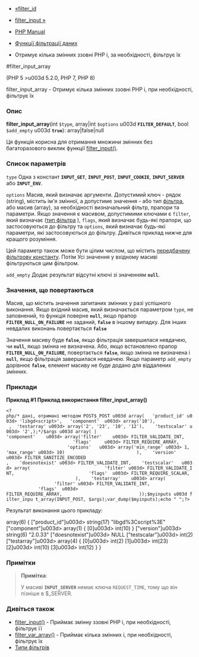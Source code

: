 - [«filter_id](function.filter-id.md)
- [filter_input »](function.filter-input.md)

- [PHP Manual](index.md)
- [Функції фільтрації даних](ref.filter.md)
- Отримує кілька змінних ззовні PHP і, за необхідності,
фільтрує їх

#filter_input_array

(PHP 5 \>u003d 5.2.0, PHP 7, PHP 8)

filter_input_array - Отримує кілька змінних ззовні PHP і, при
необхідності, фільтрує їх

### Опис

**filter_input_array**(int `$type`, array\|int `$options` u003d
**`FILTER_DEFAULT`**, bool `$add_empty` u003d **`true`**):
array\|false\|null

Ця функція корисна для отримання множини змінних без багаторазового
виклик функції [filter_input()](function.filter-input.md).

### Список параметрів

`type`
Одна з констант **`INPUT_GET`**, **`INPUT_POST`**, **`INPUT_COOKIE`**,
**`INPUT_SERVER`** або **`INPUT_ENV`**.

`options`
Масив, який визначає аргументи. Допустимий ключ - рядок (string),
містить ім'я змінної, а допустиме значення - або тип
[фільтра](filter.filters.md), або масив (array), за необхідності
визначальний фільтр, прапори та параметри. Якщо значення є масивом,
допустимими ключами є `filter`, який визначає ([тип
фільтра](filter.filters.md) ), `flags`, який визначає будь-які
прапори, що застосовуються до фільтру та `options`, який визначає будь-які
параметри, які застосовуються до фільтру. Дивіться приклад нижче для кращого
розуміння.

Цей параметр також може бути цілим числом, що містить
[передбачену фільтрову константу](filter.constants.md). Потім
Усі значення у вхідному масиві фільтруються цим фільтром.

`add_empty`
Додає результат відсутні ключі зі значенням **`null`**.

### Значення, що повертаються

Масив, що містить значення запитаних змінних у разі успішного
виконання. Якщо вхідний масив, який визначається параметром `type`, не
заповнений, то функція поверне **`null`**, якщо прапор
**`FILTER_NULL_ON_FAILURE`** не заданий, **`false`** в іншому випадку.
Для інших невдалих виконань повертається **`false`**

Значення масиву буде **`false`**, якщо фільтрація завершилася
невдачею, чи **`null`**, якщо змінна не визначена. Або, якщо
встановлено прапор **`FILTER_NULL_ON_FAILURE`**, повертається **`false`**,
якщо змінна не визначена і **`null`**, якщо фільтрація завершилася
невдачею. Якщо параметр `add_empty` дорівнює **`false`**, елемент масиву
не буде додано для віддалених змінних.

### Приклади

**Приклад #1 Приклад використання **filter_input_array()****

` <?php/* дані, отримані методом POST$_POST u003d array(   'product_id' u003d> 'libgd<script>',   'component'  u003d> array('10'),               ,  'testarray' u003d> array('2', '23', '10', '12'),    'testscalar' u003d> '2',);*/$args u003d array( | 'component'    u003d> array('filter'    u003d> FILTER_VALIDATE_INT,                            'flags'     u003d> FILTER_REQUIRE_ARRAY,                            'options'   u003d> array('min_range' u003d> 1, 'max_range' u003d> 10)                           ),    'version'      u003d> FILTER_SANITIZE_ENCODED ,    'doesnotexist' u003d> FILTER_VALIDATE_INT,    'testscalar'   u003d> array(                            'filter' u003d> FILTER_VALIDATE_INT,                            'flags'  u003d> FILTER_REQUIRE_SCALAR,                           ),    'testarray'    u003d> array(                            'filter' u003d> FILTER_VALIDATE_INT,                            'flags'  u003d> FILTER_REQUIRE_ARRAY,                             ));$myinputs u003d filter_inpu t_array(INPUT_POST, $args);var_dump($myinputs);echo "
";?> `

Результат виконання цього прикладу:

array(6) {
["product_id"]u003d>
string(17) "libgd%3Cscript%3E"
["component"]u003d>
array(1) {
[0]u003d>
int(10)
}
["version"]u003d>
string(6) "2.0.33"
["doesnotexist"]u003d>
NULL
["testscalar"]u003d>
int(2)
["testarray"]u003d>
array(4) {
[0]u003d>
int(2)
[1]u003d>
int(23)
[2]u003d>
int(10)
[3]u003d>
int(12)
}
}

### Примітки

> **Примітка**:
>
> У масиві **`INPUT_SERVER`** немає ключа `REQUEST_TIME`, тому що він
> пізніше в $_SERVER.

### Дивіться також

- [filter_input()](function.filter-input.md) - Приймає змінну
ззовні PHP і, при необхідності, фільтрує її
- [filter_var_array()](function.filter-var-array.md) - Приймає
кілька змінних і, при необхідності, фільтрує їх
- [Типи фільтрів](filter.filters.md)
